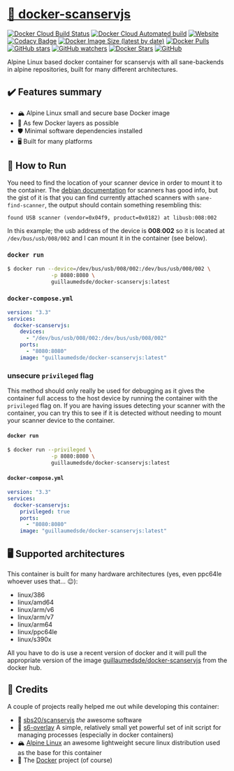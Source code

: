 # [🐋 docker-scanservjs](https://github.com/guillaumedsde/docker-scanservjs)

[![Docker Cloud Build Status](https://img.shields.io/docker/cloud/build/guillaumedsde/docker-scanservjs)](https://gitlab.com/guillaumedsde/docker-scanservjs/-/pipelines)
[![Docker Cloud Automated build](https://img.shields.io/docker/cloud/automated/guillaumedsde/docker-scanservjs)](https://gitlab.com/guillaumedsde/docker-scanservjs/-/pipelines)
[![Website](https://img.shields.io/website?label=documentation&url=https%3A%2F%2Fguillaumedsde.gitlab.io%2Fdocker-scanservjs%2F)](https://guillaumedsde.gitlab.io/docker-scanservjs/)
[![Codacy Badge](https://app.codacy.com/project/badge/Grade/27a9ea4b0a3f4e04b3b95fcd1086471f)](https://www.codacy.com/manual/guillaumedsde/docker-scanservjs?utm_source=gitlab.com&utm_medium=referral&utm_content=guillaumedsde/docker-scanservjs&utm_campaign=Badge_Grade)
[![Docker Image Size (latest by date)](https://img.shields.io/docker/image-size/guillaumedsde/docker-scanservjs)](https://hub.docker.com/r/guillaumedsde/docker-scanservjs)
[![Docker Pulls](https://img.shields.io/docker/pulls/guillaumedsde/docker-scanservjs)](https://hub.docker.com/r/guillaumedsde/docker-scanservjs)
[![GitHub stars](https://img.shields.io/github/stars/guillaumedsde/docker-scanservjs?label=Github%20stars)](https://github.com/guillaumedsde/docker-scanservjs)
[![GitHub watchers](https://img.shields.io/github/watchers/guillaumedsde/docker-scanservjs?label=Github%20Watchers)](https://github.com/guillaumedsde/docker-scanservjs)
[![Docker Stars](https://img.shields.io/docker/stars/guillaumedsde/docker-scanservjs)](https://hub.docker.com/r/guillaumedsde/docker-scanservjs)
[![GitHub](https://img.shields.io/github/license/guillaumedsde/docker-scanservjs)](https://github.com/guillaumedsde/docker-scanservjs/blob/master/LICENSE.md)

Alpine Linux based docker container for scanservjs with all sane-backends in alpine repositories, built for many different architectures.

## ✔️ Features summary

- 🏔️ Alpine Linux small and secure base Docker image
- 🤏 As few Docker layers as possible
- 🛡️ Minimal software dependencies installed
- 🖥️ Built for many platforms

## 🏁 How to Run

You need to find the location of your scanner device in order to mount it to the container.
The [debian documentation](https://wiki.debian.org/Scanner) for scanners has good info, but the gist of it is that you can find currently attached scanners with `sane-find-scanner`, the output should contain something resembling this:

```
found USB scanner (vendor=0x04f9, product=0x0182) at libusb:008:002
```

In this example; the usb address of the device is **008**:**002** so it is located at `/dev/bus/usb/008/002` and I can mount it in the container (see below).

### `docker run`

```bash
$ docker run --device=/dev/bus/usb/008/002:/dev/bus/usb/008/002 \
              -p 8080:8080 \
              guillaumedsde/docker-scanservjs:latest
```

### `docker-compose.yml`

```yaml
version: "3.3"
services:
  docker-scanservjs:
    devices:
      - "/dev/bus/usb/008/002:/dev/bus/usb/008/002"
    ports:
      - "8080:8080"
    image: "guillaumedsde/docker-scanservjs:latest"
```

### **unsecure** `privileged` flag

This method should only really be used for debugging as it gives the container full access to the host device by running the container with the `privileged` flag on.
If you are having issues detecting your scanner with the container, you can try this to see if it is detected without needing to mount your scanner device to the container.

#### `docker run`

```bash
$ docker run --privileged \
              -p 8080:8080 \
              guillaumedsde/docker-scanservjs:latest
```

#### `docker-compose.yml`

```yaml
version: "3.3"
services:
  docker-scanservjs:
    privileged: true
    ports:
      - "8080:8080"
    image: "guillaumedsde/docker-scanservjs:latest"
```

## 🖥️ Supported architectures

This container is built for many hardware architectures (yes, even ppc64le whoever uses that... 😉):

- linux/386
- linux/amd64
- linux/arm/v6
- linux/arm/v7
- linux/arm64
- linux/ppc64le
- linux/s390x

All you have to do is use a recent version of docker and it will pull the appropriate version of the image [guillaumedsde/docker-scanservjs](https://hub.docker.com/repository/docker/guillaumedsde/docker-scanservjs) from the docker hub.

## 🙏 Credits

A couple of projects really helped me out while developing this container:

- 💽 [sbs20/scanservjs](https://github.com/sbs20/scanservjs) _the_ awesome software
- 🏁 [s6-overlay](https://github.com/just-containers/s6-overlay) A simple, relatively small yet powerful set of init script for managing processes (especially in docker containers)
- 🏔️ [Alpine Linux](https://alpinelinux.org/) an awesome lightweight secure linux distribution used as the base for this container
- 🐋 The [Docker](https://github.com/docker) project (of course)
